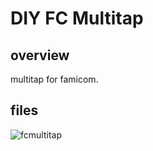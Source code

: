 # DIY FC Multitap

## overview

multitap for famicom.

## files



![fcmultitap](https://user-images.githubusercontent.com/5597377/131260214-092b5fe4-1d2f-44fa-83aa-7dd78e52f2f9.png)


